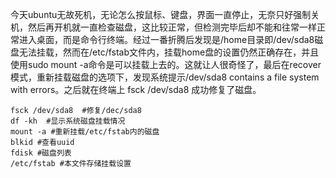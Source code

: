 今天ubuntu无故死机，无论怎么按鼠标、键盘，界面一直停止，无奈只好强制关机，然后再开机就一直检查磁盘，这比较正常，但检测完毕后却不能和往常一样正常进入桌面，而是命令行终端。经过一番折腾后发现是/home目录即/dev/sda8磁盘无法挂载，然而在/etc/fstab文件内，挂载home盘的设置仍然正确存在，并且使用sudo mount -a命令是可以挂载上去的。这就让人很奇怪了，最后在recover模式，重新挂载磁盘的选项下，发现系统提示/dev/sda8 contains a file system with errors。之后就在终端上 fsck /dev/sda8 成功修复了磁盘。
```shell
fsck /dev/sda8  #修复/dec/sda8
df -kh  #显示系统磁盘挂载情况
mount -a #重新挂载/etc/fstab内的磁盘
blkid #查看uuid
fdisk #磁盘列表
/etc/fstab #本文件存储挂载设置
```